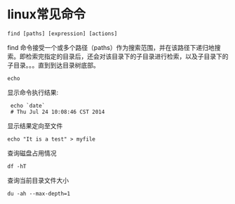 # linux常见命令

`find [paths] [expression] [actions]`

find 命令接受一个或多个路径（paths）作为搜索范围，并在该路径下递归地搜索。即检索完指定的目录后，还会对该目录下的子目录进行检索，以及子目录下的子目录。。。直到到达目录树底部。

`echo`

显示命令执行结果:

```shell
 echo `date`
 # Thu Jul 24 10:08:46 CST 2014
 ```

显示结果定向至文件

```shell
echo "It is a test" > myfile
```

查询磁盘占用情况
```shell
df -hT
```


查询当前目录文件大小

```shell
du -ah --max-depth=1
```